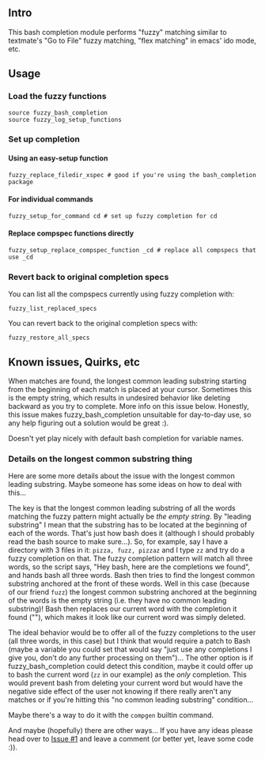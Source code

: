 ## Intro

This bash completion module performs "fuzzy" matching similar to
textmate's "Go to File" fuzzy matching, "flex matching" in emacs' ido
mode, etc.


## Usage
### Load the fuzzy functions
    source fuzzy_bash_completion
    source fuzzy_log_setup_functions

### Set up completion
#### Using an easy-setup function
    fuzzy_replace_filedir_xspec # good if you're using the bash_completion package

#### For individual commands
    fuzzy_setup_for_command cd # set up fuzzy completion for cd

#### Replace compspec functions directly
    fuzzy_setup_replace_compspec_function _cd # replace all compspecs that use _cd

### Revert back to original completion specs
You can list all the compspecs currently using fuzzy completion with:

    fuzzy_list_replaced_specs

You can revert back to the original completion specs with:

    fuzzy_restore_all_specs


## Known issues, Quirks, etc

When matches are found, the longest common leading substring starting
from the beginning of each match is placed at your cursor. Sometimes
this is the empty string, which results in undesired behavior like
deleting backward as you try to complete. More info on this issue
below. Honestly, this issue makes fuzzy_bash_completion unsuitable for
day-to-day use, so any help figuring out a solution would be great :).

Doesn't yet play nicely with default bash completion for variable
names.

### Details on the longest common substring thing

Here are some more details about the issue with the longest common
leading substring. Maybe someone has some ideas on how to deal with
this...

The key is that the longest common leading substring of all the words
matching the fuzzy pattern might actually be *the empty string*. By
"leading substring" I mean that the substring has to be located at the
beginning of each of the words. That's just how bash does it (although
I should probably read the bash source to make sure...). So, for
example, say I have a directory with 3 files in it: `pizza, fuzz,
pizzaz` and I type `zz` and try do a fuzzy completion on that. The
fuzzy completion pattern will match all three words, so the script
says, "Hey bash, here are the completions we found", and hands bash
all three words. Bash then tries to find the longest common substring
anchored at the front of these words. Well in this case (because of
our friend `fuzz`) the longest common substring anchored at the
beginning of the words is the empty string (i.e. they have no common
leading substring)! Bash then replaces our current word with the
completion it found (""), which makes it look like our current word
was simply deleted.

The ideal behavior would be to offer all of the fuzzy completions to
the user (all three words, in this case) but I think that would
require a patch to Bash (maybe a variable you could set that would say
"just use any completions I give you, don't do any further processing
on them")... The other option is if fuzzy_bash_completion could detect
this condition, maybe it could offer up to bash the current word (`zz`
in our example) as the *only* completion. This would prevent bash from
deleting your current word but would have the negative side effect of
the user not knowing if there really aren't any matches or if you're
hitting this "no common leading substring" condition...

Maybe there's a way to do it with the `compgen` builtin command.

And maybe (hopefully) there are other ways... If you have any ideas
please head over to [Issue #1](/mgalgs/fuzzy_bash_completion/issues/1)
and leave a comment (or better yet, leave some code :)).
